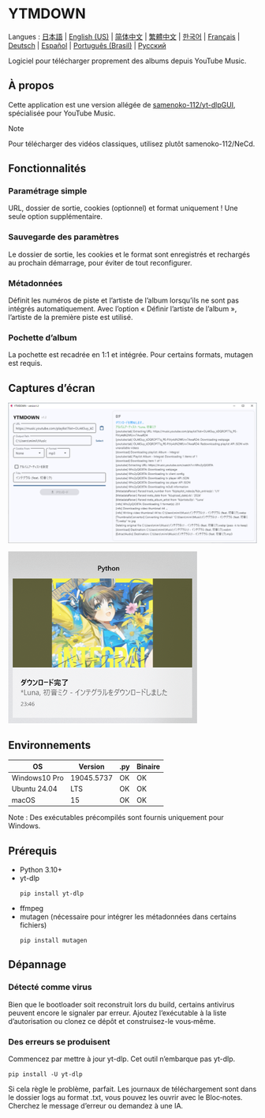 # YTMDOWN
Langues : [日本語](README.ja_jp.md) | [English (US)](README.md) | [简体中文](README.zh_cn.md) | [繁體中文](README.zh_tw.md) | [한국어](README.ko_kr.md) | [Français](README.fr_fr.md) | [Deutsch](README.de_de.md) | [Español](README.es_es.md) | [Português (Brasil)](README.pt_br.md) | [Русский](README.ru_ru.md)

Logiciel pour télécharger proprement des albums depuis YouTube Music.

## À propos
Cette application est une version allégée de [samenoko-112/yt-dlpGUI](https://github.com/samenoko-112/yt-dlpGUI),
spécialisée pour YouTube Music.

> [!NOTE]
> Pour télécharger des vidéos classiques, utilisez plutôt samenoko-112/NeCd.

## Fonctionnalités
### Paramétrage simple
URL, dossier de sortie, cookies (optionnel) et format uniquement !
Une seule option supplémentaire.

### Sauvegarde des paramètres
Le dossier de sortie, les cookies et le format sont enregistrés et rechargés au prochain démarrage,
pour éviter de tout reconfigurer.

### Métadonnées
Définit les numéros de piste et l’artiste de l’album lorsqu’ils ne sont pas intégrés automatiquement.
Avec l’option « Définir l’artiste de l’album », l’artiste de la première piste est utilisé.

### Pochette d’album
La pochette est recadrée en 1:1 et intégrée.
Pour certains formats, mutagen est requis.

## Captures d’écran
![](img/2025-05-05-23-52-10.png)

![Notification](img/2025-05-05-23-52-38.png)

## Environnements
| OS | Version | .py | Binaire |
| -- | --- | - | - |
| Windows10 Pro | 19045.5737 | OK | OK |
| Ubuntu 24.04 | LTS | OK | OK |
| macOS | 15 | OK | OK |

Note : Des exécutables précompilés sont fournis uniquement pour Windows.

## Prérequis
- Python 3.10+
- yt-dlp
    ```shell
    pip install yt-dlp
    ```
- ffmpeg
- mutagen (nécessaire pour intégrer les métadonnées dans certains fichiers)
    ```shell
    pip install mutagen
    ```

## Dépannage
### Détecté comme virus
Bien que le bootloader soit reconstruit lors du build, certains antivirus peuvent encore le signaler par erreur.
Ajoutez l’exécutable à la liste d’autorisation ou clonez ce dépôt et construisez-le vous‑même.

### Des erreurs se produisent
Commencez par mettre à jour yt-dlp. Cet outil n’embarque pas yt-dlp.
```shell
pip install -U yt-dlp
```
Si cela règle le problème, parfait. Les journaux de téléchargement sont dans le dossier logs au format .txt,
vous pouvez les ouvrir avec le Bloc‑notes. Cherchez le message d’erreur ou demandez à une IA.



